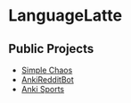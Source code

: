 # LanguageLatte

## Public Projects

* [Simple Chaos](SimpleChaos/README.md)
* [AnkiRedditBot](AnkiRedditBot/README.md)
* [Anki Sports](Anki-Sports/README.md)
